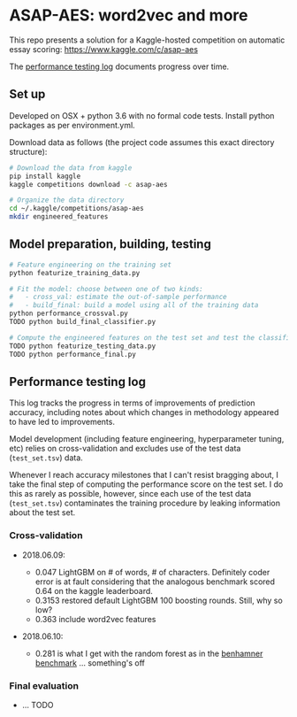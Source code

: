 # ASAP-AES: word2vec and more

This repo presents a solution for a Kaggle-hosted competition on automatic essay 
scoring: https://www.kaggle.com/c/asap-aes

The [performance testing log](#Performance-testing-log) documents progress over time.

## Set up

Developed on OSX + python 3.6 with no formal code tests. Install python 
packages as per environment.yml.

Download data as follows (the project code assumes this exact directory structure): 

```bash
# Download the data from kaggle
pip install kaggle
kaggle competitions download -c asap-aes

# Organize the data directory
cd ~/.kaggle/competitions/asap-aes
mkdir engineered_features
```

## Model preparation, building, testing

```bash
# Feature engineering on the training set
python featurize_training_data.py

# Fit the model: choose between one of two kinds:
#   - cross_val: estimate the out-of-sample performance
#   - build_final: build a model using all of the training data
python performance_crossval.py
TODO python build_final_classifier.py

# Compute the engineered features on the test set and test the classifier
TODO python featurize_testing_data.py
TODO python performance_final.py
```

## Performance testing log

This log tracks the progress in terms of improvements of prediction accuracy, 
including notes about which changes in methodology appeared to have
led to improvements.

Model development (including feature engineering, hyperparameter tuning, etc) relies on
cross-validation and excludes use of the test data (`test_set.tsv`) data.

Whenever I reach accuracy milestones that I can't resist 
bragging about, I take the final step of computing the performance score on the test 
set. I do this as rarely as possible, however, since each use of the test 
data (`test_set.tsv`) contaminates the training procedure by 
leaking information about the test set. 

### Cross-validation

- 2018.06.09: 
    - 0.047 LightGBM on # of words, # of characters. Definitely coder error is at fault considering 
    that the analogous benchmark scored 0.64 on the kaggle leaderboard.
    - 0.3153 restored default LightGBM 100 boosting rounds. Still, why so low?
    - 0.363 include word2vec features

- 2018.06.10:
    - 0.281 is what I get with the random forest as in 
    the [benhamner benchmark](https://github.com/benhamner/ASAP-AES/blob/master/Benchmarks/length_benchmark.py)
    ... something's off
    
### Final evaluation

- ... TODO
